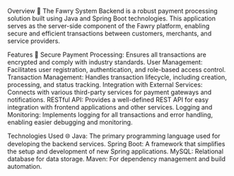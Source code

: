 Overview :raised_hands:
The Fawry System Backend is a robust payment processing solution built using Java and Spring Boot technologies. 
This application serves as the server-side component of the Fawry platform, enabling secure and efficient transactions between customers, merchants, and service providers.

Features :seedling:
Secure Payment Processing: Ensures all transactions are encrypted and comply with industry standards.
User Management: Facilitates user registration, authentication, and role-based access control.
Transaction Management: Handles transaction lifecycle, including creation, processing, and status tracking.
Integration with External Services: Connects with various third-party services for payment gateways and notifications.
RESTful API: Provides a well-defined REST API for easy integration with frontend applications and other services.
Logging and Monitoring: Implements logging for all transactions and error handling, enabling easier debugging and monitoring.

Technologies Used :globe_with_meridians:
Java: The primary programming language used for developing the backend services.
Spring Boot: A framework that simplifies the setup and development of new Spring applications.
MySQL: Relational database for data storage.
Maven: For dependency management and build automation.
